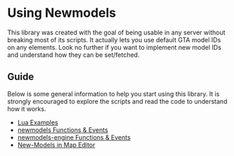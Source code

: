 # Using Newmodels

This library was created with the goal of being usable in any server without breaking most of its scripts. It actually lets you use default GTA model IDs on any elements. Look no further if you want to implement new model IDs and understand how they can be set/fetched.

## Guide

Below is some general information to help you start using this library. It is strongly encouraged to explore the scripts and read the code to understand how it works.

- [Lua Examples](/.github/docs/EXAMPLES.md)
- [newmodels Functions & Events](/.github/docs/newmodels/FUNCS_EVENTS.md)
- [newmodels-engine Functions & Events](/.github/docs/newmodels-engine/FUNCS_EVENTS.md)
- [New-Models in Map Editor](/.github/docs/custom_editor/README.md)
